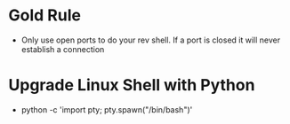 # Gold Rule #
  * Only use open ports to do your rev shell. If a port is closed it will never establish a connection

# Upgrade Linux Shell with Python #
 * python -c 'import pty; pty.spawn("/bin/bash")'
